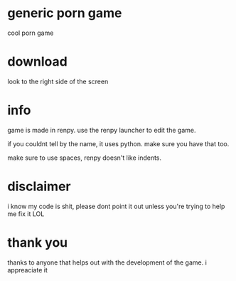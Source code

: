 # generic porn game
cool porn game

# download
look to the right side of the screen

# info
game is made in renpy. use the renpy launcher to edit the game.

if you couldnt tell by the name, it uses python.  make sure you have that too.

make sure to use spaces, renpy doesn't like indents.

# disclaimer
i know my code is shit, please dont point it out unless you're trying to help me fix it LOL

# thank you
thanks to anyone that helps out with the development of the game.  i appreaciate it
